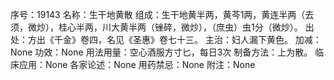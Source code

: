 序号：19143
名称：生干地黄散
组成：生干地黄半两，黄芩1两，黄连半两（去须，微炒），桂心半两，川大黄半两（锉碎，微炒），（庶虫）虫1分（微炒）。
出处：方出《千金》卷四，名见《圣惠》卷七十三。
主治：妇人漏下黄色。
加减：None
功效：None
用法用量：空心酒服方寸匕，每日3次
制备方法：上为散。
临床应用：None
各家论述：None
用药禁忌：None
附注：None
